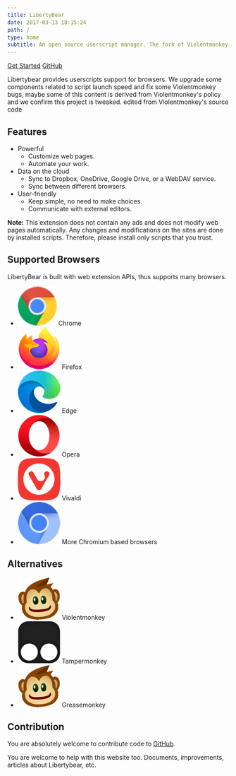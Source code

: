 ```yaml
---
title: LibertyBear
date: 2017-03-13 18:15:24
path: /
type: home
subtitle: An open source userscript manager. The fork of Violentmonkey with performance speed. 
---
```


<div class="home-buttons" data-ga-category="home-buttons">
  <a href="/get-it/" class="button-primary" data-ga-label="get-started">Get Started</a>
  <a href="https://github.com/liberty-bear/libertybear" class="button-gray" target="_blank" rel="noopener noreferrer" data-ga-label="github">GitHub</a>
</div>

Libertybear provides userscripts support for browsers. We upgrade some components related to script launch speed and fix some Violentmonkey bugs, maybe some of this content is derived from Violentmonkey's policy and we confirm this project is tweaked. edited from Violentmonkey's source code

## Features

<div class="home-features">

- Powerful
  - Customize web pages.
  - Automate your work.
- Data on the cloud
  - Sync to Dropbox, OneDrive, Google Drive, or a WebDAV service.
  - Sync between different browsers.
- User-friendly
  - Keep simple, no need to make choices.
  - Communicate with external editors.

</div>

<div class="px-4 pt-6 pb-4 bg-gray-100 text-gray-600">

**Note:** This extension does not contain any ads and does not modify web pages automatically.
Any changes and modifications on the sites are done by installed scripts.
Therefore, please install only scripts that you trust.

</div>

## Supported Browsers

LibertyBear is built with web extension APIs, thus supports many browsers. 

<div class="icon-list">

- ![Chrome](../../assets/browsers/chrome.png) Chrome
- ![Firefox](../../assets/browsers/firefox.png) Firefox
- ![Edge](../../assets/browsers/edge.png) Edge
- ![Opera](../../assets/browsers/opera.png) Opera
- ![Vivaldi](../../assets/browsers/vivaldi.png) Vivaldi
- ![Chromium](../../assets/browsers/chromium.png) More Chromium based browsers

</div>

## Alternatives

<div class="icon-list">

- ![Violentmonkey](../../assets/alternatives/greasemonkey.png) Violentmonkey
- ![Tampermonkey](../../assets/alternatives/tampermonkey.png) Tampermonkey
- ![Greasemonkey](../../assets/alternatives/greasemonkey.png) Greasemonkey

</div>

## Contribution

You are absolutely welcome to contribute code to [GitHub](https://github.com/liberty-bear).

You are welcome to help with this website too. Documents, improvements, articles
about Libertybear, etc.
